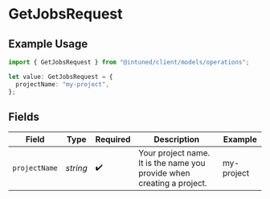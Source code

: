 # GetJobsRequest

## Example Usage

```typescript
import { GetJobsRequest } from "@intuned/client/models/operations";

let value: GetJobsRequest = {
  projectName: "my-project",
};
```

## Fields

| Field                                                                  | Type                                                                   | Required                                                               | Description                                                            | Example                                                                |
| ---------------------------------------------------------------------- | ---------------------------------------------------------------------- | ---------------------------------------------------------------------- | ---------------------------------------------------------------------- | ---------------------------------------------------------------------- |
| `projectName`                                                          | *string*                                                               | :heavy_check_mark:                                                     | Your project name. It is the name you provide when creating a project. | my-project                                                             |